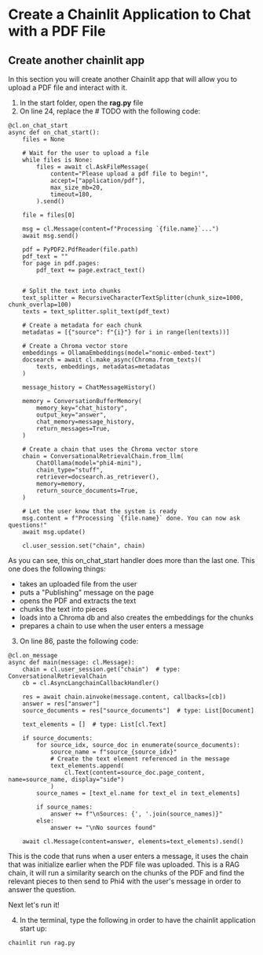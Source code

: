 # Create a Chainlit Application to Chat with a PDF File

## Create another chainlit app
In this section you will create another Chainlit app that will allow you to upload a PDF file and interact with it.

1. In the start folder, open the **rag.py** file
2. On line 24, replace the # TODO with the following code:

```
@cl.on_chat_start
async def on_chat_start():
    files = None

    # Wait for the user to upload a file
    while files is None:
        files = await cl.AskFileMessage(
            content="Please upload a pdf file to begin!",
            accept=["application/pdf"],
            max_size_mb=20,
            timeout=180,
        ).send()

    file = files[0]

    msg = cl.Message(content=f"Processing `{file.name}`...")
    await msg.send()
    
    pdf = PyPDF2.PdfReader(file.path)
    pdf_text = ""
    for page in pdf.pages:
        pdf_text += page.extract_text()
        

    # Split the text into chunks
    text_splitter = RecursiveCharacterTextSplitter(chunk_size=1000, chunk_overlap=100)
    texts = text_splitter.split_text(pdf_text)

    # Create a metadata for each chunk
    metadatas = [{"source": f"{i}"} for i in range(len(texts))]

    # Create a Chroma vector store
    embeddings = OllamaEmbeddings(model="nomic-embed-text")
    docsearch = await cl.make_async(Chroma.from_texts)(
        texts, embeddings, metadatas=metadatas
    )

    message_history = ChatMessageHistory()

    memory = ConversationBufferMemory(
        memory_key="chat_history",
        output_key="answer",
        chat_memory=message_history,
        return_messages=True,
    )

    # Create a chain that uses the Chroma vector store
    chain = ConversationalRetrievalChain.from_llm(
        ChatOllama(model="phi4-mini"),
        chain_type="stuff",
        retriever=docsearch.as_retriever(),
        memory=memory,
        return_source_documents=True,
    )

    # Let the user know that the system is ready
    msg.content = f"Processing `{file.name}` done. You can now ask questions!"
    await msg.update()

    cl.user_session.set("chain", chain)
```
As you can see, this on_chat_start handler does more than the last one. This one does the following things:
* takes an uploaded file from the user
* puts a "Publishing" message on the page
* opens the PDF and extracts the text  
* chunks the text into pieces
* loads into a Chroma db and also creates the embeddings for the chunks
* prepares a chain to use when the user enters a message

3. On line 86, paste the following code:

```
@cl.on_message
async def main(message: cl.Message):
    chain = cl.user_session.get("chain")  # type: ConversationalRetrievalChain
    cb = cl.AsyncLangchainCallbackHandler()

    res = await chain.ainvoke(message.content, callbacks=[cb])
    answer = res["answer"]
    source_documents = res["source_documents"]  # type: List[Document]

    text_elements = []  # type: List[cl.Text]

    if source_documents:
        for source_idx, source_doc in enumerate(source_documents):
            source_name = f"source_{source_idx}"
            # Create the text element referenced in the message
            text_elements.append(
                cl.Text(content=source_doc.page_content, name=source_name, display="side")
            )
        source_names = [text_el.name for text_el in text_elements]

        if source_names:
            answer += f"\nSources: {', '.join(source_names)}"
        else:
            answer += "\nNo sources found"

    await cl.Message(content=answer, elements=text_elements).send()
```
This is the code that runs when a user enters a message, it uses the chain that was initialize earlier when the PDF file was uploaded. This is a RAG chain, it will run a similarity search on the chunks of the PDF and find the relevant pieces to then send to Phi4 with the user's message in order to answer the question.

Next let's run it!

4. In the terminal, type the following in order to have the chainlit application start up:

```
chainlit run rag.py
```